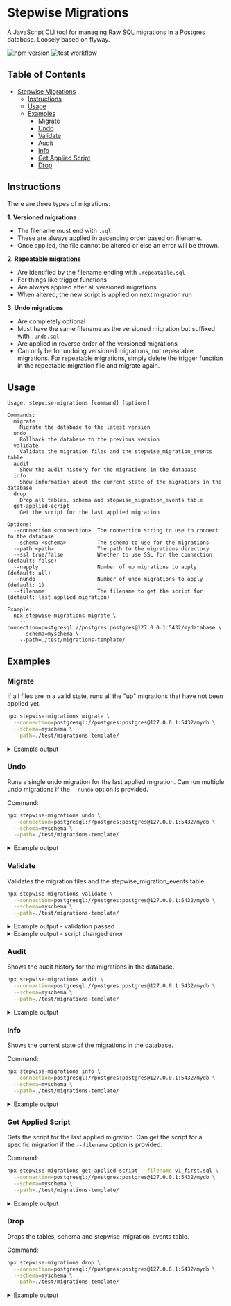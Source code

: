 # Stepwise Migrations

A JavaScript CLI tool for managing Raw SQL migrations in a Postgres database.
Loosely based on flyway.

[![npm version](https://badge.fury.io/js/stepwise-migrations.svg?icon=si%3Anpm&)](https://badge.fury.io/js/stepwise-migrations)
![test workflow](https://github.com/github/docs/actions/workflows/test.yml/badge.svg)

## Table of Contents

- [Stepwise Migrations](#stepwise-migrations)
  - [Instructions](#instructions)
  - [Usage](#usage)
  - [Examples](#examples)
    - [Migrate](#migrate)
    - [Undo](#undo)
    - [Validate](#validate)
    - [Audit](#audit)
    - [Info](#info)
    - [Get Applied Script](#get-applied-script)
    - [Drop](#drop)

## Instructions

There are three types of migrations:

<b>1. Versioned migrations</b>

- The filename must end with `.sql`.
- These are always applied in ascending order based on filename.
- Once applied, the file cannot be altered or else an error will be thrown.

<b>2. Repeatable migrations</b>

- Are identified by the filename ending with `.repeatable.sql`
- For things like trigger functions
- Are always applied after all versioned migrations
- When altered, the new script is applied on next migration run

<b>3. Undo migrations</b>

- Are completely optional
- Must have the same filename as the versioned migration but suffixed with `.undo.sql`
- Are applied in reverse order of the versioned migrations
- Can only be for undoing versioned migrations, not repeatable migrations. For repeatable migrations, simply delete the trigger function in the repeatable migration file and migrate again.

## Usage

```text
Usage: stepwise-migrations [command] [options]

Commands:
  migrate
    Migrate the database to the latest version
  undo
    Rollback the database to the previous version
  validate
    Validate the migration files and the stepwise_migration_events table
  audit
    Show the audit history for the migrations in the database
  info
    Show information about the current state of the migrations in the database
  drop
    Drop all tables, schema and stepwise_migration_events table
  get-applied-script
    Get the script for the last applied migration

Options:
  --connection <connection>  The connection string to use to connect to the database
  --schema <schema>          The schema to use for the migrations
  --path <path>              The path to the migrations directory
  --ssl true/false           Whether to use SSL for the connection (default: false)
  --napply                   Number of up migrations to apply (default: all)
  --nundo                    Number of undo migrations to apply (default: 1)
  --filename                 The filename to get the script for (default: last applied migration)

Example:
  npx stepwise-migrations migrate \
    --connection=postgresql://postgres:postgres@127.0.0.1:5432/mydatabase \
    --schema=myschema \
    --path=./test/migrations-template/
```

## Examples

[comment]: <> (Start of examples)

### Migrate

If all files are in a valid state, runs all the "up" migrations that have not been applied yet.

```bash
npx stepwise-migrations migrate \
  --connection=postgresql://postgres:postgres@127.0.0.1:5432/mydb \
  --schema=myschema \
  --path=./test/migrations-template/
```

<details>

<summary>Example output</summary>

```text
Creating schema myschema... done!
Creating stepwise_migration_events table... done!
Applying versioned migration v1_first.sql... done!
Applying versioned migration v2_second.sql... done!
Applying versioned migration v3_third.sql... done!
Applying repeatable migration v0_get_number.repeatable.sql... done!
All done! Applied 4 migrations
All applied versioned migrations:
┌─────────┬────┬─────────────┬─────────────────┬────────────┬──────────────────────────────┐
│ (index) │ id │ type        │ filename        │ applied_by │ applied_at                   │
├─────────┼────┼─────────────┼─────────────────┼────────────┼──────────────────────────────┤
│ 0       │ 1  │ 'versioned' │ 'v1_first.sql'  │ 'postgres' │ '2024-11-25 15:25:55.799253' │
│ 1       │ 2  │ 'versioned' │ 'v2_second.sql' │ 'postgres' │ '2024-11-25 15:25:55.80306'  │
│ 2       │ 3  │ 'versioned' │ 'v3_third.sql'  │ 'postgres' │ '2024-11-25 15:25:55.80534'  │
└─────────┴────┴─────────────┴─────────────────┴────────────┴──────────────────────────────┘
All applied repeatable migrations:
┌─────────┬────┬──────────────┬────────────────────────────────┬────────────┬──────────────────────────────┐
│ (index) │ id │ type         │ filename                       │ applied_by │ applied_at                   │
├─────────┼────┼──────────────┼────────────────────────────────┼────────────┼──────────────────────────────┤
│ 0       │ 4  │ 'repeatable' │ 'v0_get_number.repeatable.sql' │ 'postgres' │ '2024-11-25 15:25:55.807375' │
└─────────┴────┴──────────────┴────────────────────────────────┴────────────┴──────────────────────────────┘
Unapplied versioned migrations:
┌─────────┐
│ (index) │
├─────────┤
└─────────┘
```

</details>

### Undo

Runs a single undo migration for the last applied migration.
Can run multiple undo migrations if the `--nundo` option is provided.

Command:

```bash
npx stepwise-migrations undo \
  --connection=postgresql://postgres:postgres@127.0.0.1:5432/mydb \
  --schema=myschema \
  --path=./test/migrations-template/
```

<details>

<summary>Example output</summary>

```text
Applying undo migration v3_third.undo.sql... done!
All done! Performed 1 undo migration
All applied versioned migrations:
┌─────────┬────┬─────────────┬─────────────────┬────────────┬──────────────────────────────┐
│ (index) │ id │ type        │ filename        │ applied_by │ applied_at                   │
├─────────┼────┼─────────────┼─────────────────┼────────────┼──────────────────────────────┤
│ 0       │ 1  │ 'versioned' │ 'v1_first.sql'  │ 'postgres' │ '2024-11-25 15:25:55.799253' │
│ 1       │ 2  │ 'versioned' │ 'v2_second.sql' │ 'postgres' │ '2024-11-25 15:25:55.80306'  │
│ 2       │ 3  │ 'versioned' │ 'v3_third.sql'  │ 'postgres' │ '2024-11-25 15:25:55.80534'  │
└─────────┴────┴─────────────┴─────────────────┴────────────┴──────────────────────────────┘
All applied repeatable migrations:
┌─────────┬────┬──────────────┬────────────────────────────────┬────────────┬──────────────────────────────┐
│ (index) │ id │ type         │ filename                       │ applied_by │ applied_at                   │
├─────────┼────┼──────────────┼────────────────────────────────┼────────────┼──────────────────────────────┤
│ 0       │ 4  │ 'repeatable' │ 'v0_get_number.repeatable.sql' │ 'postgres' │ '2024-11-25 15:25:55.807375' │
└─────────┴────┴──────────────┴────────────────────────────────┴────────────┴──────────────────────────────┘
Unapplied versioned migrations:
┌─────────┐
│ (index) │
├─────────┤
└─────────┘
```

</details>

### Validate

Validates the migration files and the stepwise_migration_events table.

```bash
npx stepwise-migrations validate \
  --connection=postgresql://postgres:postgres@127.0.0.1:5432/mydb \
  --schema=myschema \
  --path=./test/migrations-template/
```

<details>

<summary>Example output - validation passed</summary>

```text
Validation passed
All applied versioned migrations:
┌─────────┬────┬─────────────┬─────────────────┬────────────┬──────────────────────────────┐
│ (index) │ id │ type        │ filename        │ applied_by │ applied_at                   │
├─────────┼────┼─────────────┼─────────────────┼────────────┼──────────────────────────────┤
│ 0       │ 1  │ 'versioned' │ 'v1_first.sql'  │ 'postgres' │ '2024-11-25 15:25:55.799253' │
│ 1       │ 2  │ 'versioned' │ 'v2_second.sql' │ 'postgres' │ '2024-11-25 15:25:55.80306'  │
└─────────┴────┴─────────────┴─────────────────┴────────────┴──────────────────────────────┘
All applied repeatable migrations:
┌─────────┬────┬──────────────┬────────────────────────────────┬────────────┬──────────────────────────────┐
│ (index) │ id │ type         │ filename                       │ applied_by │ applied_at                   │
├─────────┼────┼──────────────┼────────────────────────────────┼────────────┼──────────────────────────────┤
│ 0       │ 4  │ 'repeatable' │ 'v0_get_number.repeatable.sql' │ 'postgres' │ '2024-11-25 15:25:55.807375' │
└─────────┴────┴──────────────┴────────────────────────────────┴────────────┴──────────────────────────────┘
Unapplied versioned migrations:
┌─────────┬─────────────┬────────────────┐
│ (index) │ type        │ filename       │
├─────────┼─────────────┼────────────────┤
│ 0       │ 'versioned' │ 'v3_third.sql' │
└─────────┴─────────────┴────────────────┘
```

</details>

<details>

<summary>Example output - script changed error</summary>

```
There were errors loading the migration state. Please fix the errors and try again.
  - Versioned migration v1_first.sql has been altered. Cannot migrate in current state.

@@ -2,3 +2,5 @@ create table first (
   id serial primary key,
   name text not null
 );
+
+ALTER TABLE first ADD COLUMN age int;
\ No newline at end of file
```

</details>

### Audit

Shows the audit history for the migrations in the database.

```bash
npx stepwise-migrations audit \
  --connection=postgresql://postgres:postgres@127.0.0.1:5432/mydb \
  --schema=myschema \
  --path=./test/migrations-template/
```

<details>

<summary>Example output</summary>

```text
Event history:
┌─────────┬────┬──────────────┬────────────────────────────────┬────────────┬──────────────────────────────┐
│ (index) │ id │ type         │ filename                       │ applied_by │ applied_at                   │
├─────────┼────┼──────────────┼────────────────────────────────┼────────────┼──────────────────────────────┤
│ 0       │ 1  │ 'versioned'  │ 'v1_first.sql'                 │ 'postgres' │ '2024-11-25 15:25:55.799253' │
│ 1       │ 2  │ 'versioned'  │ 'v2_second.sql'                │ 'postgres' │ '2024-11-25 15:25:55.80306'  │
│ 2       │ 3  │ 'versioned'  │ 'v3_third.sql'                 │ 'postgres' │ '2024-11-25 15:25:55.80534'  │
│ 3       │ 4  │ 'repeatable' │ 'v0_get_number.repeatable.sql' │ 'postgres' │ '2024-11-25 15:25:55.807375' │
│ 4       │ 5  │ 'undo'       │ 'v3_third.undo.sql'            │ 'postgres' │ '2024-11-25 15:25:56.588007' │
└─────────┴────┴──────────────┴────────────────────────────────┴────────────┴──────────────────────────────┘
```

</details>

### Info

Shows the current state of the migrations in the database.

Command:

```bash
npx stepwise-migrations info \
  --connection=postgresql://postgres:postgres@127.0.0.1:5432/mydb \
  --schema=myschema \
  --path=./test/migrations-template/
```

<details>

<summary>Example output</summary>

```text
All applied versioned migrations:
┌─────────┬────┬─────────────┬─────────────────┬────────────┬──────────────────────────────┐
│ (index) │ id │ type        │ filename        │ applied_by │ applied_at                   │
├─────────┼────┼─────────────┼─────────────────┼────────────┼──────────────────────────────┤
│ 0       │ 1  │ 'versioned' │ 'v1_first.sql'  │ 'postgres' │ '2024-11-25 15:25:55.799253' │
│ 1       │ 2  │ 'versioned' │ 'v2_second.sql' │ 'postgres' │ '2024-11-25 15:25:55.80306'  │
└─────────┴────┴─────────────┴─────────────────┴────────────┴──────────────────────────────┘
All applied repeatable migrations:
┌─────────┬────┬──────────────┬────────────────────────────────┬────────────┬──────────────────────────────┐
│ (index) │ id │ type         │ filename                       │ applied_by │ applied_at                   │
├─────────┼────┼──────────────┼────────────────────────────────┼────────────┼──────────────────────────────┤
│ 0       │ 4  │ 'repeatable' │ 'v0_get_number.repeatable.sql' │ 'postgres' │ '2024-11-25 15:25:55.807375' │
└─────────┴────┴──────────────┴────────────────────────────────┴────────────┴──────────────────────────────┘
Unapplied versioned migrations:
┌─────────┬─────────────┬────────────────┐
│ (index) │ type        │ filename       │
├─────────┼─────────────┼────────────────┤
│ 0       │ 'versioned' │ 'v3_third.sql' │
└─────────┴─────────────┴────────────────┘
```

</details>

### Get Applied Script

Gets the script for the last applied migration.
Can get the script for a specific migration if the `--filename` option is provided.

Command:

```bash
npx stepwise-migrations get-applied-script --filename v1_first.sql \
  --connection=postgresql://postgres:postgres@127.0.0.1:5432/mydb \
  --schema=myschema \
  --path=./test/migrations-template/
```

<details>

<summary>Example output</summary>

```text
create table first (
  id serial primary key,
  name text not null
);

```

</details>

### Drop

Drops the tables, schema and stepwise_migration_events table.

Command:

```bash
npx stepwise-migrations drop \
  --connection=postgresql://postgres:postgres@127.0.0.1:5432/mydb \
  --schema=myschema \
  --path=./test/migrations-template/
```

<details>

<summary>Example output</summary>

```text
Dropping the tables, schema and migration history table... done!
```

</details>

[comment]: <> (End of examples)
